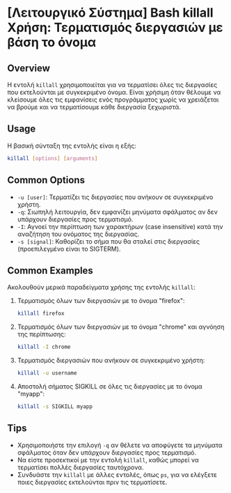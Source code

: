 # [Λειτουργικό Σύστημα] Bash killall Χρήση: Τερματισμός διεργασιών με βάση το όνομα

## Overview
Η εντολή `killall` χρησιμοποιείται για να τερματίσει όλες τις διεργασίες που εκτελούνται με συγκεκριμένο όνομα. Είναι χρήσιμη όταν θέλουμε να κλείσουμε όλες τις εμφανίσεις ενός προγράμματος χωρίς να χρειάζεται να βρούμε και να τερματίσουμε κάθε διεργασία ξεχωριστά.

## Usage
Η βασική σύνταξη της εντολής είναι η εξής:

```bash
killall [options] [arguments]
```

## Common Options
- `-u [user]`: Τερματίζει τις διεργασίες που ανήκουν σε συγκεκριμένο χρήστη.
- `-q`: Σιωπηλή λειτουργία, δεν εμφανίζει μηνύματα σφάλματος αν δεν υπάρχουν διεργασίες προς τερματισμό.
- `-I`: Αγνοεί την περίπτωση των χαρακτήρων (case insensitive) κατά την αναζήτηση του ονόματος της διεργασίας.
- `-s [signal]`: Καθορίζει το σήμα που θα σταλεί στις διεργασίες (προεπιλεγμένο είναι το SIGTERM).

## Common Examples
Ακολουθούν μερικά παραδείγματα χρήσης της εντολής `killall`:

1. Τερματισμός όλων των διεργασιών με το όνομα "firefox":
   ```bash
   killall firefox
   ```

2. Τερματισμός όλων των διεργασιών με το όνομα "chrome" και αγνόηση της περίπτωσης:
   ```bash
   killall -I chrome
   ```

3. Τερματισμός διεργασιών που ανήκουν σε συγκεκριμένο χρήστη:
   ```bash
   killall -u username
   ```

4. Αποστολή σήματος SIGKILL σε όλες τις διεργασίες με το όνομα "myapp":
   ```bash
   killall -s SIGKILL myapp
   ```

## Tips
- Χρησιμοποιήστε την επιλογή `-q` αν θέλετε να αποφύγετε τα μηνύματα σφάλματος όταν δεν υπάρχουν διεργασίες προς τερματισμό.
- Να είστε προσεκτικοί με την εντολή `killall`, καθώς μπορεί να τερματίσει πολλές διεργασίες ταυτόχρονα.
- Συνδυάστε την `killall` με άλλες εντολές, όπως `ps`, για να ελέγξετε ποιες διεργασίες εκτελούνται πριν τις τερματίσετε.